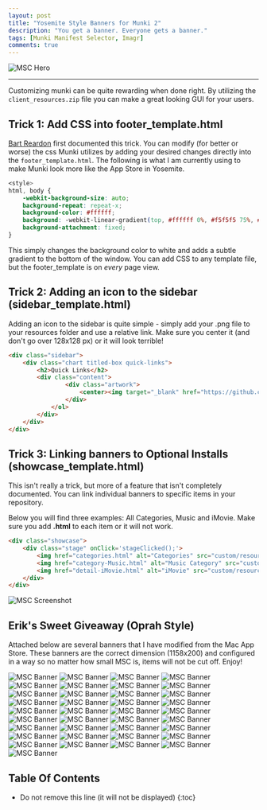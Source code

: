 ```yaml
---
layout: post
title: "Yosemite Style Banners for Munki 2"
description: "You get a banner. Everyone gets a banner."
tags: [Munki Manifest Selector, Imagr]
comments: true
---
```

![MSC Hero](/images/2015/05/xcode.png "MSC Hero")

---

Customizing munki can be quite rewarding when done right. By utilizing the `client_resources.zip` file you can make a great looking GUI for your users.

## Trick 1: Add CSS into footer_template.html

[Bart Reardon](https://github.com/bartreardon/munki_client_resources) first documented this trick. You can modify (for better or worse) the css Munki utilizes by adding your desired changes directly into the `footer_template.html`. The following is what I am currently using to make Munki look more like the App Store in Yosemite.

```css
<style>
html, body {
    -webkit-background-size: auto;
    background-repeat: repeat-x;
    background-color: #ffffff;
    background: -webkit-linear-gradient(top, #ffffff 0%, #f5f5f5 75%, #e1e1e1 100%);
    background-attachment: fixed;
}
```

This simply changes the background color to white and adds a subtle gradient to the bottom of the window. You can add CSS to any template file, but the footer_template is on _every_ page view.

## Trick 2: Adding an icon to the sidebar (sidebar_template.html)

Adding an icon to the sidebar is quite simple - simply add your .png file to your resources folder and use a relative link. Make sure you center it (and don't go over 128x128 px) or it will look terrible!

```html
<div class="sidebar">
    <div class="chart titled-box quick-links">
        <h2>Quick Links</h2>
        <div class="content">
           		<div class="artwork">
                	<center><img target="_blank" href="https://github.com/munki/munki" width="128" height="128" alt="Munki Github" class="artwork" src="custom/resources/MSC.png" />
                </div>
            </ol>
        </div>
    </div>
</div>
```

## Trick 3: Linking banners to Optional Installs (showcase_template.html)

This isn't really a trick, but more of a feature that isn't completely documented. You can link individual banners to specific items in your repository.

Below you will find three examples: All Categories, Music and iMovie. Make sure you add __.html__ to each item or it will not work.

```html
<div class="showcase">
    <div class="stage" onClick='stageClicked();'>
        <img href="categories.html" alt="Categories" src="custom/resources/App_Store_1.png" />
        <img href="category-Music.html" alt="Music Category" src="custom/resources/Making_Music.png" />
        <img href="detail-iMovie.html" alt="iMovie" src="custom/resources/iMovie.png" />
    </div>
</div>
```

![MSC Screenshot](/images/2015/05/MSC_SS.png "MSC Screenshot")


## Erik's Sweet Giveaway (Oprah Style)

Attached below are several banners that I have modified from the Mac App Store. These banners are the correct dimension (1158x200) and configured in a way so no matter how small MSC is, items will not be cut off. Enjoy!

![MSC Banner](/images/2015/05/1password.png "MSC Banner")
![MSC Banner](/images/2015/05/app_development.png "MSC Banner")
![MSC Banner](/images/2015/05/app_store_1.png "MSC Banner")
![MSC Banner](/images/2015/05/apps_for_photographers.png "MSC Banner")
![MSC Banner](/images/2015/05/apps_made_by_apple.png "MSC Banner")
![MSC Banner](/images/2015/05/autodesk_pixlr.png "MSC Banner")
![MSC Banner](/images/2015/05/autodesk_sketchbook.png "MSC Banner")
![MSC Banner](/images/2015/05/better_together.png "MSC Banner")
![MSC Banner](/images/2015/05/business_apps.png "MSC Banner")
![MSC Banner](/images/2015/05/clear.png "MSC Banner")
![MSC Banner](/images/2015/05/compressor.png "MSC Banner")
![MSC Banner](/images/2015/05/dayone.png "MSC Banner")
![MSC Banner](/images/2015/05/djay_pro.png "MSC Banner")
![MSC Banner](/images/2015/05/evernote.png "MSC Banner")
![MSC Banner](/images/2015/05/fantastical_2.png "MSC Banner")
![MSC Banner](/images/2015/05/final_cut_pro_x.png "MSC Banner")
![MSC Banner](/images/2015/05/garageband.png "MSC Banner")
![MSC Banner](/images/2015/05/get_stuff_done.png "MSC Banner")
![MSC Banner](/images/2015/05/ia_writer_pro.png "MSC Banner")
![MSC Banner](/images/2015/05/ibooks_author.png "MSC Banner")
![MSC Banner](/images/2015/05/imovie.png "MSC Banner")
![MSC Banner](/images/2015/05/keynote.png "MSC Banner")
![MSC Banner](/images/2015/05/logic_pro_x.png "MSC Banner")
![MSC Banner](/images/2015/05/mainstage.png "MSC Banner")
![MSC Banner](/images/2015/05/making_music.png "MSC Banner")
![MSC Banner](/images/2015/05/microsoft_onenote.png "MSC Banner")
![MSC Banner](/images/2015/05/motion.png "MSC Banner")
![MSC Banner](/images/2015/05/notability.png "MSC Banner")
![MSC Banner](/images/2015/05/notification_center_widgets.png "MSC Banner")
![MSC Banner](/images/2015/05/numbers.png "MSC Banner")
![MSC Banner](/images/2015/05/pages.png "MSC Banner")
![MSC Banner](/images/2015/05/pixelmator.png "MSC Banner")
![MSC Banner](/images/2015/05/reeder.png "MSC Banner")
![MSC Banner](/images/2015/05/skitch.png "MSC Banner")
![MSC Banner](/images/2015/05/twitter.png "MSC Banner")
![MSC Banner](/images/2015/05/wunderlist.png "MSC Banner")
![MSC Banner](/images/2015/05/xcode.png "MSC Banner")

## Table Of Contents
* Do not remove this line (it will not be displayed)
{:toc}
